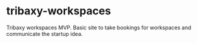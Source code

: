 # tribaxy-workspaces
Tribaxy workspaces MVP. Basic site to take bookings for workspaces and communicate the startup idea.
